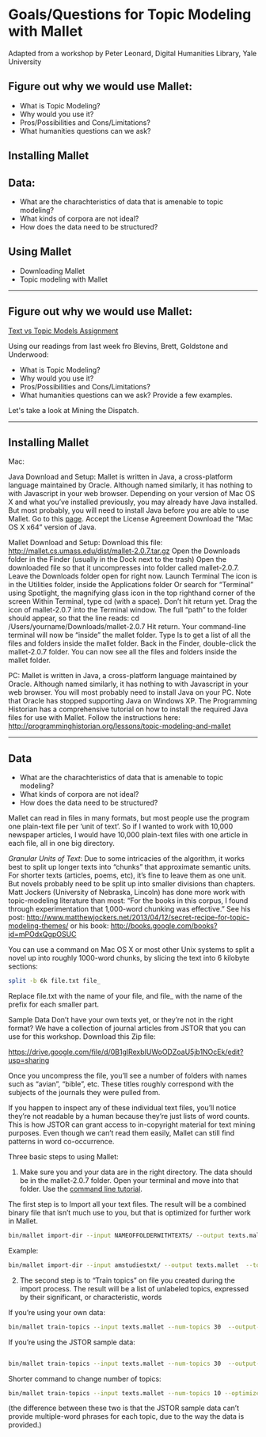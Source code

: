 # Goals/Questions for Topic Modeling with Mallet

Adapted from a workshop by Peter Leonard,
Digital Humanities Library, Yale University

## Figure out why we would use Mallet: 
- What is Topic Modeling?
- Why would you use it?
- Pros/Possibilities and Cons/Limitations?
- What humanities questions can we ask?

## Installing Mallet

## Data:
- What are the charachteristics of data that is amenable to topic modeling?
- What kinds of corpora are not ideal?
- How does the data need to be structured?


## Using Mallet  
- Downloading Mallet
- Topic modeling with Mallet
 
--------



## Figure out why we would use Mallet: 

[Text vs Topic Models Assignment](https://github.com/introdh2016/other/blob/master/textvstopic.md)

Using our readings from last week fro Blevins, Brett, Goldstone and Underwood:

- What is Topic Modeling?
- Why would you use it? 
- Pros/Possibilities and Cons/Limitations?
- What humanities questions can we ask? Provide a few examples.

Let's take a look at Mining the Dispatch.

-------------


## Installing Mallet

Mac:

Java Download and Setup:
Mallet is written in Java, a cross-platform language maintained by Oracle. Although named similarly, it has nothing to with Javascript in your web browser.
Depending on your version of Mac OS X and what you’ve installed previously, you may already have Java installed. But most probably, you will need to install Java before you are able to use Mallet.
Go to this [page](http://www.oracle.com/technetwork/java/javase/downloads/jdk8-downloads-2133151.html).
Accept the License Agreement
Download the “Mac OS X x64” version of Java.


Mallet Download and Setup:
Download this file: http://mallet.cs.umass.edu/dist/mallet-2.0.7.tar.gz
Open the Downloads folder in the Finder (usually in the Dock next to the trash)
Open the downloaded file so that it uncompresses into folder called mallet-2.0.7.
Leave the Downloads folder open for right now.
Launch Terminal
The icon is in the Utilities folder, inside the Applications folder
Or search for “Terminal” using Spotlight, the magnifying glass icon in the top righthand corner of the screen
Within Terminal, type cd (with a space). Don’t hit return yet.
Drag the icon of mallet-2.0.7 into the Terminal window. The full “path” to the folder should appear, so that the line reads:
 cd /Users/yourname/Downloads/mallet-2.0.7
Hit return. Your command-line terminal will now be “inside” the mallet folder.
Type ls to get a list of all the files and folders inside the mallet folder.
Back in the Finder, double-click the mallet-2.0.7 folder.  You can now see all the files and folders inside the mallet folder.

PC:
Mallet is written in Java, a cross-platform language maintained by Oracle. Although named similarly, it has nothing to with Javascript in your web browser.
You will most probably need to install Java on your PC. Note that Oracle has stopped supporting Java on Windows XP. 
The Programming Historian has a comprehensive tutorial on how to install the required Java files for use with Mallet. Follow the instructions here:
http://programminghistorian.org/lessons/topic-modeling-and-mallet

----------

## Data 
- What are the charachteristics of data that is amenable to topic modeling?
- What kinds of corpora are not ideal?
- How does the data need to be structured?



Mallet can read in files in many formats, but most people use the program one plain-text file per ‘unit of text’. 
So if I wanted to work with 10,000 newspaper articles, I would have 10,000 plain-text files with one article in each file, 
all in one big directory.

_Granular Units of Text_: Due to some intricacies of the algorithm, it works best to split up longer texts into “chunks” that approximate semantic units.  For shorter texts (articles, poems, etc), it’s fine to leave them as one unit. But novels probably need to be split up into smaller divisions than chapters. Matt Jockers (University of Nebraska, Lincoln) has done more work with topic-modeling literature than most: “For the books in this corpus, I found through experimentation that 1,000-word chunking was effective.” See his post: 
http://www.matthewjockers.net/2013/04/12/secret-recipe-for-topic-modeling-themes/
or his book:
http://books.google.com/books?id=mPOdxQgpOSUC

You can use a command on Mac OS X or most other Unix systems to split a novel up into roughly 1000-word chunks, by slicing the text into 6 kilobyte sections:

```sh
split -b 6k file.txt file_
```

Replace file.txt with the name of your file, and file_ with the name of the prefix for each smaller part.  

Sample Data
Don’t have your own texts yet, or they’re not in the right format? We have a collection of journal articles from JSTOR that you can use for this workshop. Download this Zip file:

https://drive.google.com/file/d/0B1glRexbIUWoODZoaU5jb1NOcEk/edit?usp=sharing

Once you uncompress the file, you’ll see a number of folders with names such as “avian”, “bible”, etc.  These titles roughly correspond with the subjects of the journals they were pulled from.

If you happen to inspect any of these individual text files, you’ll notice they’re not readable by a human because they’re just lists of word counts. This is how JSTOR can grant access to in-copyright material for text mining purposes. Even though we can’t read them easily, Mallet can still find patterns in word co-occurrence.

Three basic steps to using Mallet:

1. Make sure you and your data are in the right directory. The data should be in the mallet-2.0.7 folder.  Open your terminal and move into that folder. Use the [command line tutorial](https://github.com/introdh2016/labs/blob/master/commandline.md).

The first step is to Import all your text files. The result will be a combined binary file that isn’t much use to you, but that is optimized for further work in Mallet.

```sh
bin/mallet import-dir --input NAMEOFFOLDERWITHTEXTS/ --output texts.mallet  --token-regex '\p{L}[\p{L}\p{P}]*\p{L}' --keep-sequence --remove-stopwords
```

Example:
```sh
bin/mallet import-dir --input amstudiestxt/ --output texts.mallet  --token-regex '\p{L}[\p{L}\p{P}]*\p{L}' --keep-sequence --remove-stopwords
```

2. The second step is to “Train topics” on file you created during the import process. The result will be a list of unlabeled topics, expressed by their significant, or characteristic, words

If you’re using your own data:

```sh
bin/mallet train-topics --input texts.mallet --num-topics 30  --output-topic-keys topic30keys.txt --xml-topic-phrase-report phrase30report.xml --output-doc-topics doc30topics.txt --optimize-interval 10 --inferencer-filename 30inferencer.mallet --random-seed 1 --num-threads 8 
```

If you’re using the JSTOR sample data:

```sh

bin/mallet train-topics --input texts.mallet --num-topics 30  --output-topic-keys topic30keys.txt --xml-topic-report  phrase30report.xml --output-doc-topics doc30topics.txt --optimize-interval 10 --inferencer-filename 30inferencer.mallet --random-seed 1 --num-threads 8 

```


Shorter command to change number of topics:

```sh
bin/mallet train-topics --input texts.mallet --num-topics 10 --optimize-interval 10 --random-seed 1 --num-threads 8 
```

(the difference between these two is that the JSTOR sample data can’t provide multiple-word phrases for each topic, due to the way the data is provided.)
